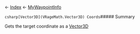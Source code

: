 ← [Index](Api-Index) ← [MyWaypointInfo](Sandbox.ModAPI.Ingame.MyWaypointInfo)

```csharp[Vector3D](VRageMath.Vector3D) Coords```##### Summary

Gets the target coordinate as a [Vector3D](VRageMath.Vector3D) 

